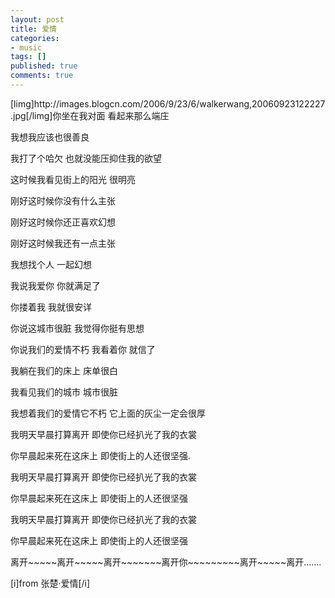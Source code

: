```yaml
---
layout: post
title: 爱情
categories:
- music
tags: []
published: true
comments: true
---
```

<p>[limg]http://images.blogcn.com/2006/9/23/6/walkerwang,20060923122227.jpg[/limg]你坐在我对面  看起来那么端庄</p>

<p>我想我应该也很善良</p>

<p>我打了个哈欠  也就没能压抑住我的欲望</p>

<p>这时候我看见街上的阳光  很明亮</p>

<p>刚好这时候你没有什么主张</p>

<p>刚好这时候你还正喜欢幻想</p>

<p>刚好这时候我还有一点主张</p>

<p>我想找个人  一起幻想</p>

<p>我说我爱你  你就满足了</p>

<p>你搂着我  我就很安详</p>

<p>你说这城市很脏  我觉得你挺有思想</p>

<p>你说我们的爱情不朽  我看着你  就信了</p>

<p>我躺在我们的床上  床单很白</p>

<p>我看见我们的城市  城市很脏</p>

<p>我想着我们的爱情它不朽  它上面的灰尘一定会很厚</p>

<p>我明天早晨打算离开  即使你已经扒光了我的衣裳</p>

<p>你早晨起来死在这床上  即使街上的人还很坚强.</p>

<p>我明天早晨打算离开  即使你已经扒光了我的衣裳</p>

<p>你早晨起来死在这床上  即使街上的人还很坚强</p>

<p>我明天早晨打算离开  即使你已经扒光了我的衣裳</p>

<p>你早晨起来死在这床上  即使街上的人还很坚强</p>

<p>离开~~~~~离开~~~~~离开~~~~~~~离开你~~~~~~~~~离开~~~~~离开.......</p>

<p>[i]from 张楚·爱情[/i] </p>
